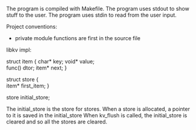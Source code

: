 The program is compiled with Makefile.
The program uses stdout to show stuff to the user.
The program uses stdin to read from the user input.


Project conventions:

- private module functions are first in the source file


libkv impl:


struct item {
	char* key;
	void* value;	
	func() dtor;
	item* next;
}

struct store {	
	item* first_item;
}

store initial_store;

The initial_store is the store for stores.
When a store is allocated, a pointer to it is saved in the initial_store
When kv_flush is called, the initial_store is cleared and so all the stores are cleared.

